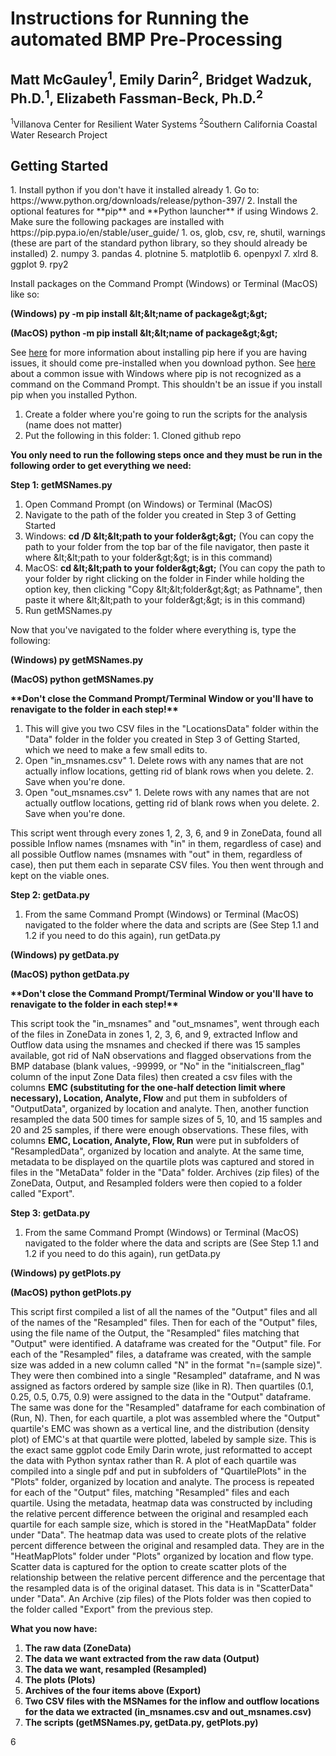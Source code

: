 <h1>Instructions for Running the automated BMP Pre-Processing</h1>
<h2>Matt McGauley<sup>1</sup>, Emily Darin<sup>2</sup>, Bridget Wadzuk, Ph.D.<sup>1</sup>, Elizabeth Fassman-Beck, Ph.D.<sup>2</sup></h2>
<sup>1</sup>Villanova Center for Resilient Water Systems
<sup>2</sup>Southern California Coastal Water Research Project



<h2>Getting Started</h2>
1. Install python if you don&#39;t have it installed already
  1. Go to: https://www.python.org/downloads/release/python-397/
  2. Install the optional features for **pip** and **Python launcher** if using Windows
2. Make sure the following packages are installed with https://pip.pypa.io/en/stable/user_guide/
  1. os, glob, csv, re, shutil, warnings (these are part of the standard python library, so they should already be installed)
  2. numpy
  3. pandas
  4. plotnine
  5. matplotlib
  6. openpyxl
  7. xlrd
  8. ggplot
  9. rpy2

Install packages on the Command Prompt (Windows) or Terminal (MacOS) like so:

**(Windows) py -m pip install \&lt;\&lt;name of package\&gt;\&gt;**

**(MacOS) python -m pip install \&lt;\&lt;name of package\&gt;\&gt;**

See [here](https://pip.pypa.io/en/stable/installation/) for more information about installing pip here if you are having issues, it should come pre-installed when you download python. See [here](https://stackoverflow.com/questions/23708898/pip-is-not-recognized-as-an-internal-or-external-command) about a common issue with Windows where pip is not recognized as a command on the Command Prompt. This shouldn&#39;t be an issue if you install pip when you installed Python.

1. Create a folder where you&#39;re going to run the scripts for the analysis (name does not matter)
  1. Put the following in this folder:
    1. Cloned github repo

**You only need to run the following steps once and they must be run in the following order to get everything we need:**

**Step 1: getMSNames.py**

1. Open Command Prompt (on Windows) or Terminal (MacOS)
2. Navigate to the path of the folder you created in Step 3 of Getting Started
  1. Windows: **cd /D \&lt;\&lt;path to your folder\&gt;\&gt;** (You can copy the path to your folder from the top bar of the file navigator, then paste it where \&lt;\&lt;path to your folder\&gt;\&gt; is in this command)
  2. MacOS: **cd \&lt;\&lt;path to your folder\&gt;\&gt;** (You can copy the path to your folder by right clicking on the folder in Finder while holding the option key, then clicking &quot;Copy \&lt;\&lt;folder\&gt;\&gt; as Pathname&quot;, then paste it where \&lt;\&lt;path to your folder\&gt;\&gt; is in this command)
3. Run getMSNames.py

Now that you&#39;ve navigated to the folder where everything is, type the following:

**(Windows) py getMSNames.py**

**(MacOS) python getMSNames.py**

**\*\*Don&#39;t close the Command Prompt/Terminal Window or you&#39;ll have to renavigate to the folder in each step!\*\***

1. This will give you two CSV files in the &quot;LocationsData&quot; folder within the &quot;Data&quot; folder in the folder you created in Step 3 of Getting Started, which we need to make a few small edits to.
  1. Open &quot;in\_msnames.csv&quot;
    1. Delete rows with any names that are not actually inflow locations, getting rid of blank rows when you delete.
    2. Save when you&#39;re done.
  2. Open &quot;out\_msnames.csv&quot;
    1. Delete rows with any names that are not actually outflow locations, getting rid of blank rows when you delete.
    2. Save when you&#39;re done.

This script went through every zones 1, 2, 3, 6, and 9 in ZoneData, found all possible Inflow names (msnames with &quot;in&quot; in them, regardless of case) and all possible Outflow names (msnames with &quot;out&quot; in them, regardless of case), then put them each in separate CSV files. You then went through and kept on the viable ones.

**Step 2: getData.py**

1. From the same Command Prompt (Windows) or Terminal (MacOS) navigated to the folder where the data and scripts are (See Step 1.1 and 1.2 if you need to do this again), run getData.py

**(Windows) py getData.py**

**(MacOS) python getData.py**

**\*\*Don&#39;t close the Command Prompt/Terminal Window or you&#39;ll have to renavigate to the folder in each step!\*\***

This script took the &quot;in\_msnames&quot; and &quot;out\_msnames&quot;, went through each of the files in ZoneData in zones 1, 2, 3, 6, and 9, extracted Inflow and Outflow data using the msnames and checked if there was 15 samples available, got rid of NaN observations and flagged observations from the BMP database (blank values, -99999, or &quot;No&quot; in the &quot;initialscreen\_flag&quot; column of the input Zone Data files) then created a csv files with the columns **EMC (substituting for the one-half detection limit where necessary), Location, Analyte, Flow** and put them in subfolders of &quot;OutputData&quot;, organized by location and analyte. Then, another function resampled the data 500 times for sample sizes of 5, 10, and 15 samples and 20 and 25 samples, if there were enough observations. These files, with columns **EMC, Location, Analyte, Flow, Run** were put in subfolders of &quot;ResampledData&quot;, organized by location and analyte. At the same time, metadata to be displayed on the quartile plots was captured and stored in files in the &quot;MetaData&quot; folder in the &quot;Data&quot; folder. Archives (zip files) of the ZoneData, Output, and Resampled folders were then copied to a folder called &quot;Export&quot;.

**Step 3: getData.py**

1. From the same Command Prompt (Windows) or Terminal (MacOS) navigated to the folder where the data and scripts are (See Step 1.1 and 1.2 if you need to do this again), run getData.py

**(Windows) py getPlots.py**

**(MacOS) python getPlots.py**

This script first compiled a list of all the names of the &quot;Output&quot; files and all of the names of the &quot;Resampled&quot; files. Then for each of the &quot;Output&quot; files, using the file name of the Output, the &quot;Resampled&quot; files matching that &quot;Output&quot; were identified. A dataframe was created for the &quot;Output&quot; file. For each of the &quot;Resampled&quot; files, a dataframe was created, with the sample size was added in a new column called &quot;N&quot; in the format &quot;n=(sample size)&quot;. They were then combined into a single &quot;Resampled&quot; dataframe, and N was assigned as factors ordered by sample size (like in R). Then quartiles (0.1, 0.25, 0.5, 0.75, 0.9) were assigned to the data in the &quot;Output&quot; dataframe. The same was done for the &quot;Resampled&quot; dataframe for each combination of (Run, N). Then, for each quartile, a plot was assembled where the &quot;Output&quot; quartile&#39;s EMC was shown as a vertical line, and the distribution (density plot) of EMC&#39;s at that quartile were plotted, labeled by sample size. This is the exact same ggplot code Emily Darin wrote, just reformatted to accept the data with Python syntax rather than R. A plot of each quartile was compiled into a single pdf and put in subfolders of &quot;QuartilePlots&quot; in the &quot;Plots&quot; folder, organized by location and analyte. The process is repeated for each of the &quot;Output&quot; files, matching &quot;Resampled&quot; files and each quartile. Using the metadata, heatmap data was constructed by including the relative percent difference between the original and resampled each quartile for each sample size, which is stored in the &quot;HeatMapData&quot; folder under &quot;Data&quot;. The heatmap data was used to create plots of the relative percent difference between the original and resampled data. They are in the &quot;HeatMapPlots&quot; folder under &quot;Plots&quot; organized by location and flow type. Scatter data is captured for the option to create scatter plots of the relationship between the relative percent difference and the percentage that the resampled data is of the original dataset. This data is in &quot;ScatterData&quot; under &quot;Data&quot;. An Archive (zip files) of the Plots folder was then copied to the folder called &quot;Export&quot; from the previous step.

**What you now have:**

1. **The raw data (ZoneData)**
2. **The data we want extracted from the raw data (Output)**
3. **The data we want, resampled (Resampled)**
4. **The plots (Plots)**
5. **Archives of the four items above (Export)**
6. **Two CSV files with the MSNames for the inflow and outflow locations for the data we extracted (in\_msnames.csv and out\_msnames.csv)**
7. **The scripts (getMSNames.py, getData.py, getPlots.py)**

6
